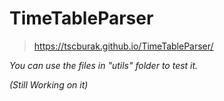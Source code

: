 # TimeTableParser

> https://tscburak.github.io/TimeTableParser/

_You can use the files in "utils" folder to test it._

*_(Still Working on it)_*
